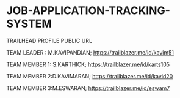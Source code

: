 # JOB-APPLICATION-TRACKING-SYSTEM

  TRAILHEAD PROFILE PUBLIC URL

TEAM LEADER  : M.KAVIPANDIAN; https://trailblazer.me/id/kavim51	

TEAM MEMBER 1: S.KARTHICK; https://trailblazer.me/id/karts105

TEAM MEMBER 2:D.KAVIMARAN; https://trailblazer.me/id/kavid20    

TEAM MEMBER 3:M.ESWARAN; https://trailblazer.me/id/eswam7
